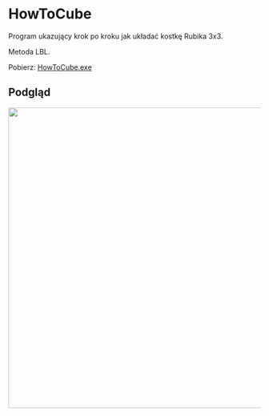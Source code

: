 # HowToCube
Program ukazujący krok po kroku jak układać kostkę Rubika 3x3.

Metoda LBL.

Pobierz: <a href="https://github.com/semazurek/HowToCube/raw/main/HowToCube.exe">HowToCube.exe</a>

## Podgląd
<p center>
<img src="https://user-images.githubusercontent.com/85984736/158049838-2c300bce-a784-4d82-b175-2ea0cb352dad.png" width="600">
</p>
